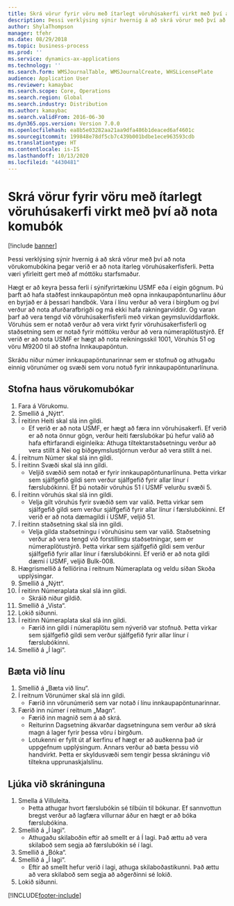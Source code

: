 ```yaml
---
title: Skrá vörur fyrir vöru með ítarlegt vöruhúsakerfi virkt með því að nota komubók
description: Þessi verklýsing sýnir hvernig á að skrá vörur með því að nota vörukomubókina þegar verið er að nota ítarleg vöruhúsakerfisferli.
author: ShylaThompson
manager: tfehr
ms.date: 08/29/2018
ms.topic: business-process
ms.prod: ''
ms.service: dynamics-ax-applications
ms.technology: ''
ms.search.form: WMSJournalTable, WMSJournalCreate, WHSLicensePlate
audience: Application User
ms.reviewer: kamaybac
ms.search.scope: Core, Operations
ms.search.region: Global
ms.search.industry: Distribution
ms.author: kamaybac
ms.search.validFrom: 2016-06-30
ms.dyn365.ops.version: Version 7.0.0
ms.openlocfilehash: ea8b5e03282aa21aa9dfa486b1deaced6af4601c
ms.sourcegitcommit: 199848e78df5cb7c439b001bdbe1ece963593cdb
ms.translationtype: HT
ms.contentlocale: is-IS
ms.lasthandoff: 10/13/2020
ms.locfileid: "4430481"
---
```

# <a name="register-items-for-an-advanced-warehousing-enabled-item-using-an-item-arrival-journal"></a>Skrá vörur fyrir vöru með ítarlegt vöruhúsakerfi virkt með því að nota komubók

[!include [banner](../../includes/banner.md)]

Þessi verklýsing sýnir hvernig á að skrá vörur með því að nota vörukomubókina þegar verið er að nota ítarleg vöruhúsakerfisferli. Þetta væri yfirleitt gert með af móttöku starfsmaður. 

Hægt er að keyra þessa ferli í sýnifyrirtækinu USMF eða í eigin gögnum. Þú þarft að hafa staðfest innkaupapöntun með opna innkaupapöntunarlínu áður en byrjað er á þessari handbók. Vara í línu verður að vera í birgðum og því verður að nota afurðarafbrigði og má ekki hafa rakningarvíddir. Og varan þarf að vera tengd við vöruhúsakerfisferli með virkan geymsluvíddarflokk. Vöruhús sem er notað verður að vera virkt fyrir vöruhúsakerfisferli og staðsetning sem er notað fyrir móttöku verður að vera númeraplötustýrð. Ef verið er að nota USMF er hægt að nota reikningsskil 1001, Vöruhús 51 og vöru M9200 til að stofna Innkaupapöntun. 

Skráðu niður númer innkaupapöntunarinnar sem er stofnuð og athugaðu einnig vörunúmer og svæði sem voru notuð fyrir innkaupapöntunarlínuna.


## <a name="create-an-item-arrival-journal-header"></a>Stofna haus vörukomubókar
1. Fara á Vörukomu.
2. Smellið á „Nýtt“.
3. Í reitinn Heiti skal slá inn gildi.
    * Ef verið er að nota USMF, er hægt að færa inn vöruhúsakerfi. Ef verið er að nota önnur gögn, verður heiti færslubókar þú hefur valið að hafa eftirfarandi eiginleika: Athuga tiltektarstaðsetningu verður að vera stillt á Nei og biðgeymslustjórnun verður að vera stillt á nei.  
4. Í reitnum Númer skal slá inn gildi.
5. Í reitinn Svæði skal slá inn gildi.
    * Veljið svæðið sem notað er fyrir innkaupapöntunarlínuna. Þetta virkar sem sjálfgefið gildi sem verður sjálfgefið fyrir allar línur í færslubókinni. Ef þú notaðir vöruhús 51 í USMF velurðu svæði 5.  
6. Í reitinn vöruhús skal slá inn gildi.
    * Velja gilt vöruhús fyrir svæðið sem var valið. Þetta virkar sem sjálfgefið gildi sem verður sjálfgefið fyrir allar línur í færslubókinni. Ef verið er að nota dæmagildi í USMF, veljið 51.  
7. Í reitinn staðsetning skal slá inn gildi.
    * Velja gilda staðsetningu í vöruhúsinu sem var valið. Staðsetning verður að vera tengd við forstillingu staðsetningar, sem er númeraplötustýrð. Þetta virkar sem sjálfgefið gildi sem verður sjálfgefið fyrir allar línur í færslubókinni. Ef verið er að nota gildi dæmi í USMF, veljið Bulk-008.  
8. Hægrismellið á felliörina í reitnum Númeraplata og veldu síðan Skoða upplýsingar.
9. Smellið á „Nýtt“.
10. Í reitinn Númeraplata skal slá inn gildi.
    * Skráið niður gildið.  
11. Smellið á „Vista“.
12. Lokið síðunni.
13. Í reitinn Númeraplata skal slá inn gildi.
    * Færið inn gildi í númeraplötu sem nýverið var stofnuð. Þetta virkar sem sjálfgefið gildi sem verður sjálfgefið fyrir allar línur í færslubókinni.  
14. Smellið á „Í lagi“.

## <a name="add-a-line"></a>Bæta við línu
1. Smellið á „Bæta við línu“.
2. Í reitnum Vörunúmer skal slá inn gildi.
    * Færið inn vörunúmerið sem var notað í línu innkaupapöntunarinnar.  
3. Færið inn númer í reitnum „Magn“.
    * Færið inn magnið sem á að skrá.  
    * Reiturinn Dagsetning ákvarðar dagsetninguna sem verður að skrá magn á lager fyrir þessa vöru í birgðum.  
    * Lotukenni er fyllt út af kerfinu ef hægt er að auðkenna það úr uppgefnum upplýsingum. Annars verður að bæta þessu við handvirkt. Þetta er skyldusvæði sem tengir þessa skráningu við tiltekna upprunaskjalslínu.  

## <a name="complete-the-registration"></a>Ljúka við skráninguna
1. Smella á Villuleita.
    * Þetta athugar hvort færslubókin sé tilbúin til bókunar. Ef sannvottun bregst verður að lagfæra villurnar áður en hægt er að bóka færslubókina.  
2. Smellið á „Í lagi“.
    * Athugaðu skilaboðin eftir að smellt er á Í lagi. Það ættu að vera skilaboð sem segja að færslubókin sé í lagi.  
3. Smellið á „Bóka“.
4. Smellið á „Í lagi“.
    * Eftir að smellt hefur verið í lagi, athuga skilaboðastikunni. Það ættu að vera skilaboð sem segja að aðgerðinni sé lokið.  
5. Lokið síðunni.



[!INCLUDE[footer-include](../../../includes/footer-banner.md)]